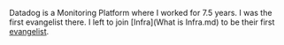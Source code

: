 Datadog is a Monitoring Platform where I worked for 7.5 years. I was the first evangelist there. I left to join [Infra](What is Infra.md) to be their first [evangelist](evangelist.md).